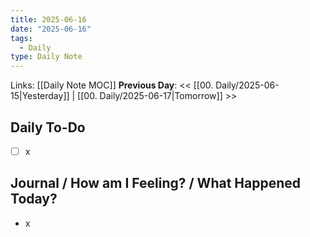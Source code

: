 ```yaml
---
title: 2025-06-16
date: "2025-06-16"
tags:
  - Daily
type: Daily Note
---
```


Links: [[Daily Note MOC]]
**Previous Day**: << [[00. Daily/2025-06-15|Yesterday]] | [[00. Daily/2025-06-17|Tomorrow]] >>

## Daily To-Do
- [ ] x
## Journal / How am I Feeling? / What Happened Today?
- x